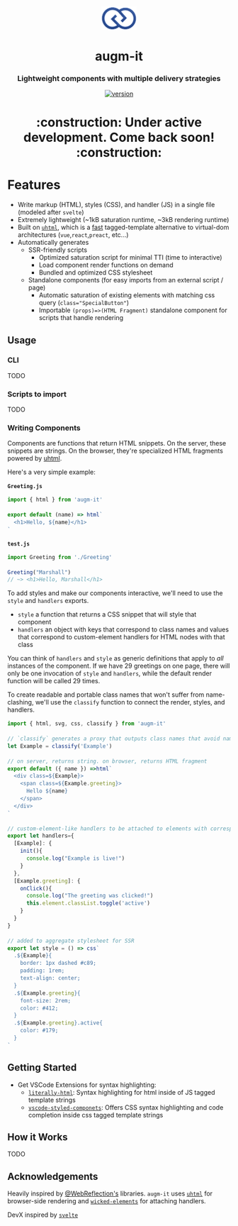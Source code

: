 <div align="center">
  <img src="https://github.com/augm-dev/augm-it/raw/overhaul/meta/augm.png" alt="augm logo" width="80" />
</div>

<h1 align="center">augm-it</h1>
<h3 align="center">Lightweight components with multiple delivery strategies</h3>

<div align="center">
  <a href="https://npmjs.org/package/augm-it">
    <img src="https://badgen.now.sh/npm/v/augm-it" alt="version" />
  </a>
</div>

<h1 align="center">:construction: Under active development. Come back soon! :construction:</h1>

# Features

- Write markup (HTML), styles (CSS), and handler (JS) in a single file (modeled after `svelte`)
- Extremely lightweight (~1kB saturation runtime, ~3kB rendering runtime)
- Built on [`uhtml`](https://github.com/WebReflection/uhtml), which is a [fast](https://krausest.github.io/js-framework-benchmark/current.html) tagged-template alternative to virtual-dom architectures (`vue`,`react`,`preact`, etc...)
- Automatically generates
  - SSR-friendly scripts
    - Optimized saturation script for minimal TTI (time to interactive)
    - Load component render functions on demand
    - Bundled and optimized CSS stylesheet
  - Standalone components (for easy imports from an external script / page)
    - Automatic saturation of existing elements with matching css query (`class="SpecialButton"`)
    - Importable `(props)=>(HTML Fragment)` standalone component for scripts that handle rendering

## Usage

### CLI

TODO

### Scripts to import

TODO

### Writing Components

Components are functions that return HTML snippets. On the server, these snippets are strings. On the browser, they're specialized HTML fragments powered by [uhtml](https://github.com/WebReflection/uhtml).

Here's a very simple example:

**`Greeting.js`**
```js
import { html } from 'augm-it'

export default (name) => html`
  <h1>Hello, ${name}</h1>
`
```

**`test.js`**
```js
import Greeting from './Greeting'

Greeting("Marshall")
// ~> <h1>Hello, Marshall</h1>
```

To add styles and make our components interactive, we'll need to use the `style` and `handlers` exports.
- `style` a function that returns a CSS snippet that will style that component
- `handlers` an object with keys that correspond to class names and values that correspond to custom-element handlers for HTML nodes with that class

You can think of `handlers` and `style` as generic definitions that apply to *all* instances of the component. If we have 29 greetings on one page, there will only be one invocation of `style` and `handlers`, while the default render function will be called 29 times.

To create readable and portable class names that won't suffer from name-clashing, we'll use the `classify` function to connect the render, styles, and handlers.

```js
import { html, svg, css, classify } from 'augm-it'

// `classify` generates a proxy that outputs class names that avoid name-clashing
let Example = classify('Example')

// on server, returns string. on browser, returns HTML fragment
export default ({ name }) =>html`
  <div class=${Example}>
    <span class=${Example.greeting}>
      Hello ${name}
    </span>
  </div>
`

// custom-element-like handlers to be attached to elements with corresponding classes
export let handlers={
  [Example]: {
    init(){
      console.log("Example is live!")
    }
  },
  [Example.greeting]: {
    onClick(){
      console.log("The greeting was clicked!")
      this.element.classList.toggle('active')
    }
  }
}

// added to aggregate stylesheet for SSR
export let style = () => css`
  .${Example}{
    border: 1px dashed #c89;
    padding: 1rem;
    text-align: center;
  }
  .${Example.greeting}{
    font-size: 2rem;
    color: #412;
  }
  .${Example.greeting}.active{
    color: #179;
  }
`

```

## Getting Started

- Get VSCode Extensions for syntax highlighting:
  - [`literally-html`](https://marketplace.visualstudio.com/items?itemName=webreflection.literally-html): Syntax highlighting for html inside of JS tagged template strings
  - [`vscode-styled-componets`](https://marketplace.visualstudio.com/items?itemName=jpoissonnier.vscode-styled-components): Offers CSS syntax highlighting and code completion inside css tagged template strings

## How it Works

TODO

## Acknowledgements

Heavily inspired by [@WebReflection's](https://github.com/WebReflection) libraries. `augm-it` uses [`uhtml`](https://github.com/WebReflection/uhtml) for browser-side rendering and [`wicked-elements`](https://github.com/WebReflection/wicked-elements) for attaching handlers.

DevX inspired by [`svelte`](https://svelte.dev/)
